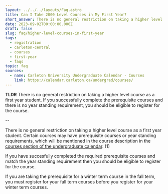```yaml
---
layout: ../../../layouts/Faq.astro
title: Can I Take 2000 Level Courses in My First Year?
short_answer: There is no general restriction on taking a higher level course as a first year student. If you successfully complete the prerequisite courses and there is no year standing requirement, you should be eligible to register for the course.
date: 2023-09-02T00:00:00.000Z
draft: false
slug: faq/higher-level-courses-in-first-year
tags:
  - registration
  - carleton-central
  - courses
  - first-year
  - faqs
topic: faq
sources:
  - name: Carleton University Undergraduate Calendar - Courses
    link: https://calendar.carleton.ca/undergrad/courses/
---
```


**TLDR** There is no general restriction on taking a higher level course as a first year student. If you successfully complete the prerequisite courses and there is no year standing requirement, you should be eligible to register for the course.

--

There is no general restriction on taking a higher level course as a first year student. Certain courses may have prerequisite courses or year standing requirements, which will be mentioned in the course description in the [courses section of the undergraduate calendar](https://calendar.carleton.ca/undergrad/courses/). (1)

If you have succesfully completed the required prerequisite courses and match the year standing requirement then you should be eligible to register for the course.

If you are taking the prerequisite for a winter term course in the fall term, you must register for your fall term courses before you register for your winter term courses.

